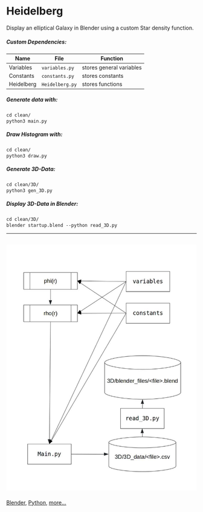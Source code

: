 # Heidelberg

Display an elliptical Galaxy in Blender using a custom Star density function.

##### Custom Dependencies:
Name | File | Function
--- | --- | ---
Variables | `variables.py` | stores general variables
Constants | `constants.py` | stores constants
Heidelberg | `Heidelberg.py` | stores functions

##### Generate data with:
```
cd clean/
python3 main.py
```

##### Draw Histogram with:
```
cd clean/
python3 draw.py
```

##### Generate 3D-Data:
```
cd clean/3D/
python3 gen_3D.py
```

##### Display 3D-Data in Blender:
```
cd clean/3D/
blender startup.blend --python read_3D.py
```

---
![process](https://github.com/HanEmile/Heidelberg/blob/master/visuals/process.jpg)
---

[Blender](https://www.blender.org),
[Python](https://www.python.org/),
[more...](markdown/notes.md)
